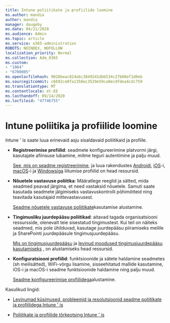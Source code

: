 ```yaml
---
title: Intune poliitikate ja profiilide loomine
ms.author: mandia
author: mandia
manager: dougeby
ms.date: 04/21/2020
ms.audience: Admin
ms.topic: article
ms.service: o365-administration
ROBOTS: NOINDEX, NOFOLLOW
localization_priority: Normal
ms.collection: Adm_O365
ms.custom:
- "1064"
- "6700005"
ms.openlocfilehash: 9026beac824ebc3849241dbb534c27b00ef1d0eb
ms.sourcegitcommit: c6692ce0fa1358ec3529e59ca0ecdfdea4cdc759
ms.translationtype: MT
ms.contentlocale: et-EE
ms.lasthandoff: 09/14/2020
ms.locfileid: "47746755"
---
```

# <a name="creating-intune-policy-and-profiles"></a>Intune poliitika ja profiilide loomine

Intune ' is saate luua erinevaid asju sisaldavaid poliitikaid ja profiile.

- **Registreerimise profiilid**: seadmete konfigureerimine platvormi järgi, kasutajate afiinsuse lubamine, mitme teguri autentimine ja palju muud.

  [See, mis on seadme registreerimine](https://docs.microsoft.com/intune/device-enrollment), ja luua rakendustes [Androidi](https://docs.microsoft.com/intune/android-enroll), [iOS](https://docs.microsoft.com/intune/ios-enroll)-i, [macOS](https://docs.microsoft.com/intune/macos-enroll)-i ja [Windowsiga](https://docs.microsoft.com/intune/windows-enrollment-methods) liitumise profiilid on head ressursid.

- **Nõuetele vastavuse poliitika**: Määratlege reeglid ja sätted, mida seadmed peavad järgima, et need vastaksid nõuetele. Samuti saate kasutada seadmete jälgimiseks vastavuskontrolli põhimõtteid ning teavitada kasutajaid mittevastavusest.

  [Seadme nõuetele vastavuse poliitikate](https://docs.microsoft.com/intune/device-compliance-get-started)kasutamise alustamine.
- **Tingimusliku juurdepääsu poliitikad**: aitavad tagada organisatsiooni ressursside, olenevalt teie sisestatud tingimustest. Kui teil on näiteks seadmed, mis pole ühilduvad, kasutage juurdepääsu piiramiseks meilile ja SharePointi juurdepääsule tingimusjuurdepääsu.

  [Mis on tingimusjuurdepääsu](https://docs.microsoft.com/intune/conditional-access) ja [levinud moodused tingimusjuurdepääsu kasutamiseks](https://docs.microsoft.com/intune/conditional-access-intune-common-ways-use) , on alustamiseks head ressursid.

- **Konfiguratsiooni profiilid**: funktsioonide ja sätete haldamine seadmetes (sh meilisätted), WiFi-võrgu lisamine, sisseehitatud mallide kasutamine, iOS-i ja macOS-i seadme funktsioonide haldamine ning palju muud.

  [Seadme konfigureerimise profiilidega](https://docs.microsoft.com/intune/device-profiles)alustamine.

Kasulikud lingid:

- [Levinumad küsimused, probleemid ja resolutsioonid seadme poliitikate ja profiilidega Intune ' is](https://docs.microsoft.com/intune/device-profile-troubleshoot)

- [Poliitikate ja profiilide tõrkeotsing Intune ' is](https://docs.microsoft.com/intune/troubleshoot-policies-in-microsoft-intune)
